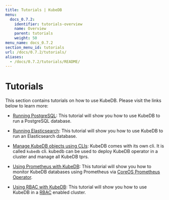```yaml
---
title: Tutorials | KubeDB
menu:
  docs_0.7.2:
    identifier: tutorials-overview
    name: Overview
    parent: tutorials
    weight: 50
menu_name: docs_0.7.2
section_menu_id: tutorials
url: /docs/0.7.2/tutorials/
aliases:
  - /docs/0.7.2/tutorials/README/
---
```


# Tutorials

This section contains tutorials on how to use KubeDB. Please visit the links below to learn more:

 - [Running PostgreSQL](/docs/tutorials/postgres/README.md): This tutorial will show you how to use KubeDB to run a PostgreSQL database.

 - [Running Elasticsearch](/docs/tutorials/elasticsearch/README.md): This tutorial will show you how to use KubeDB to run an Elasticsearch database.

 - [Manage KubeDB objects using CLIs](/docs/tutorials/cli.md): KubeDB comes with its own cli. It is called `kubedb` cli. kubedb can be used to deploy KubeDB operator in a cluster and manage all KubeDB tprs.

 - [Using Prometheus with KubeDB](/docs/tutorials/monitoring.md): This tutorial will show you how to monitor KubeDB databases using Prometheus via [CoreOS Prometheus Operator](https://github.com/coreos/prometheus-operator).
 
 - [Using RBAC with KubeDB](/docs/tutorials/rbac.md): This tutorial will show you how to use KubeDB in a [RBAC](https://kubernetes.io/docs/admin/authorization/rbac/) enabled cluster.
